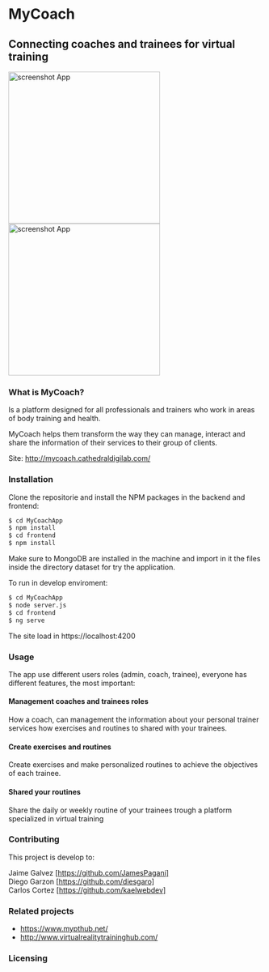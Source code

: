 # MyCoach
## Connecting coaches and trainees for virtual training
<img src="https://drive.google.com/uc?export=view&id=12R-xLXRUq0O6ghuoycoEsuSMYSMQdtxR" alt="screenshot App" width="300"/>
<img src="https://drive.google.com/uc?export=view&id=1NjDJCVXZMHoR0XNHk0s_dkgjg9LyCwnM" alt="screenshot App" width="300"/>

### What is MyCoach?
Is a platform designed for all professionals and trainers who work in areas of body training and health.

MyCoach helps them transform the way they can manage, interact and share the information of their services to their group of clients.

Site: http://mycoach.cathedraldigilab.com/

### Installation
Clone the repositorie and install the NPM packages in the backend and frontend:

```sh
$ cd MyCoachApp
$ npm install
$ cd frontend
$ npm install
```

Make sure to MongoDB are installed in the machine and import in it the files inside the directory dataset for try the application.

To run in develop enviroment:
 ```sh
$ cd MyCoachApp
$ node server.js
$ cd frontend
$ ng serve
```

The site load in https://localhost:4200

### Usage

The app use different users roles (admin, coach, trainee), everyone has different features, the most important:

#### Management coaches and trainees roles
How a coach, can management the information about your personal trainer services how exercises and routines to shared with your trainees.

#### Create exercises and routines
Create exercises and make personalized routines to achieve the objectives of each trainee.

#### Shared your routines
Share the daily or weekly routine of your trainees trough a platform specialized in virtual training

### Contributing

This project is develop to:

Jaime Galvez [https://github.com/JamesPagani]   
Diego Garzon [https://github.com/diesgaro]  
Carlos Cortez [https://github.com/kaelwebdev]

### Related projects

* https://www.mypthub.net/
* http://www.virtualrealitytraininghub.com/

### Licensing

